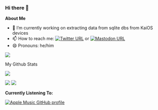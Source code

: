 ### Hi there 👋

**About Me**

- 🔭 I’m currently working on extracting data from sqlite dbs from KaiOS devices
- 📫 How to reach me: [![Twitter URL](https://img.shields.io/twitter/url/https/twitter.com/joedinsmoor.svg?style=social&label=Follow%20%40joedinsmoor)](https://twitter.com/joedinsmoor) or [![Mastodon URL](https://img.shields.io/badge/Mastodon-Follow%20on%20Mastodon-red)](https://infosec.exchange/@joedinsmoor)
- 😄 Pronouns: he/him


<a href="https://github.com/joedinsmoor">
    <img src="https://github-stats-alpha.vercel.app/api?username=joedinsmoor&cc=22272e&tc=37BCF6&ic=fff&bc=0000">
</a>

My Github Stats

![](http://github-profile-summary-cards.vercel.app/api/cards/profile-details?username=joedinsmoor&theme=dracula) 

![](http://github-profile-summary-cards.vercel.app/api/cards/repos-per-language?username=joedinsmoor&theme=dracula) 
![](http://github-profile-summary-cards.vercel.app/api/cards/most-commit-language?username=joedinsmoor&theme=dracula)

**Currently Listening To:**

[![Apple Music GitHub profile](https://music-profile.rayriffy.com/theme/dark.svg?uid=000374.3682d1f8e273430396cbbc2e1e4353d8.1830)](https://github.com/rayriffy/apple-music-github-profile)
